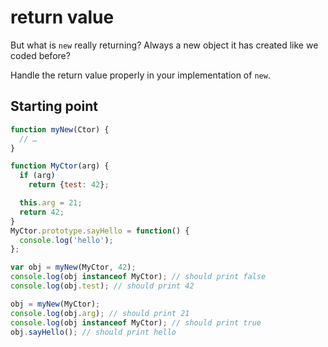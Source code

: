 # return value

But what is `new` really returning? Always a new object it has created like we coded before?

Handle the return value properly in your implementation of `new`.

## Starting point

```js
function myNew(Ctor) {
  // …
}

function MyCtor(arg) {
  if (arg)
    return {test: 42};

  this.arg = 21;
  return 42;
}
MyCtor.prototype.sayHello = function() {
  console.log('hello');
};

var obj = myNew(MyCtor, 42);
console.log(obj instanceof MyCtor); // should print false
console.log(obj.test); // should print 42

obj = myNew(MyCtor);
console.log(obj.arg); // should print 21
console.log(obj instanceof MyCtor); // should print true
obj.sayHello(); // should print hello
```
